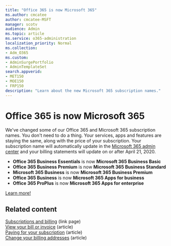 ```yaml
---
title: "Office 365 is now Microsoft 365"
ms.author: cmcatee
author: cmcatee-MSFT
manager: scotv
audience: Admin
ms.topic: article
ms.service: o365-administration
localization_priority: Normal
ms.collection:
- Adm_O365
ms.custom: 
- AdminSurgePortfolio
- AdminTemplateSet
search.appverid:
- MET150
- MOE150
- FRP150
description: "Learn about the new Microsoft 365 subscription names."
---
```


# Office 365 is now Microsoft 365

We've changed some of our Office 365 and Microsoft 365 subscription names. You don't need to do a thing. Your services, apps and features are staying the same, along with the price of your subscription. Your subscription name will automatically update in the <a href="https://go.microsoft.com/fwlink/p/?linkid=2166757" target="_blank">Microsoft 365 admin center</a> and your billing statements will update on or after April 21, 2020.

- **Office 365 Business Essentials** is now **Microsoft 365 Business Basic**
- **Office 365 Business Premium** is now **Microsoft 365 Business Standard**
- **Microsoft 365 Business** is now **Microsoft 365 Business Premium**
- **Office 365 Business** is now **Microsoft 365 Apps for business**
- **Office 365 ProPlus** is now **Microsoft 365 Apps for enterprise**

[Learn more!](https://go.microsoft.com/fwlink/?linkid=2120533)

## Related content

[Subscriptions and billing](../commerce/index.yml) (link page)\
[View your bill or invoice](../commerce/billing-and-payments/view-your-bill-or-invoice.md) (article)\
[Paying for your subscription](../commerce/billing-and-payments/pay-for-your-subscription.md) (article)\
[Change your billing addresses](../commerce/billing-and-payments/change-your-billing-addresses.md) (article)
